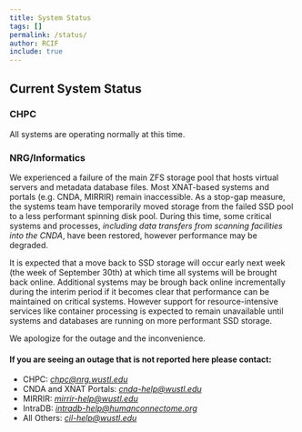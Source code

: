 ```yaml
---
title: System Status
tags: []
permalink: /status/
author: RCIF
include: true
---
```

## Current System Status

### CHPC
All systems are operating normally at this time.

### NRG/Informatics 
<p>We experienced a failure of the main ZFS storage pool that hosts virtual servers and metadata database files.  Most XNAT-based systems and portals (e.g. CNDA, MIRRIR) remain inaccessible. As a stop-gap measure, the systems team have temporarily moved storage from the failed SSD pool to a less performant spinning disk pool.  During this time, some critical systems and processes, <em>including data transfers from scanning facilities into the CNDA</em>, have been restored, however performance may be degraded.</p><p>It is expected that a move back to SSD storage will occur early next week (the week of September 30th) at which time all systems will be brought back online.  Additional systems may be brough back online incrementally during the interim period if it becomes clear that performance can be maintained on critical systems. However support for resource-intensive services like container processing is expected to remain unavailable until systems and databases are running on more performant SSD storage.</p><p>We apologize for the outage and the inconvenience.</p>

#### If you are seeing an outage that is not reported here please contact:

* CHPC:  *chpc@nrg.wustl.edu*
* CNDA and XNAT Portals:  *cnda-help@wustl.edu*
* MIRRIR:  *mirrir-help@wustl.edu*
* IntraDB:  *intradb-help@humanconnectome.org*
* All Others:  *cil-help@wustl.edu*
